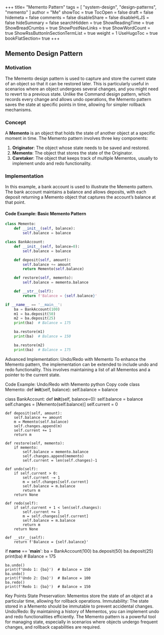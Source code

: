 +++
title= "Memento Pattern"
tags = [ "system-design",  "design-patterns", "memento" ]
author = "Me"
showToc = true
TocOpen = false
draft = false
hidemeta = false
comments = false
disableShare = false
disableHLJS = false
hideSummary = false
searchHidden = true
ShowReadingTime = true
ShowBreadCrumbs = true
ShowPostNavLinks = true
ShowWordCount = true
ShowRssButtonInSectionTermList = true
weight = 1
UseHugoToc = true
bookFlatSection= true
+++

## Memento Design Pattern

### Motivation

The Memento design pattern is used to capture and store the current state of an object so that it can be restored later. This is particularly useful in scenarios where an object undergoes several changes, and you might need to revert to a previous state. Unlike the Command design pattern, which records every change and allows undo operations, the Memento pattern saves the state at specific points in time, allowing for simpler rollback mechanisms.

### Concept

A **Memento** is an object that holds the state of another object at a specific moment in time. The Memento pattern involves three key components:

1. **Originator**: The object whose state needs to be saved and restored.
2. **Memento**: The object that stores the state of the Originator.
3. **Caretaker**: The object that keeps track of multiple Mementos, usually to implement undo and redo functionality.

### Implementation

In this example, a bank account is used to illustrate the Memento pattern. The bank account maintains a balance and allows deposits, with each deposit returning a Memento object that captures the account’s balance at that point.

#### Code Example: Basic Memento Pattern

```python
class Memento:
    def __init__(self, balance):
        self.balance = balance

class BankAccount:
    def __init__(self, balance=0):
        self.balance = balance

    def deposit(self, amount):
        self.balance += amount
        return Memento(self.balance)

    def restore(self, memento):
        self.balance = memento.balance

    def __str__(self):
        return f'Balance = {self.balance}'

if __name__ == '__main__':
    ba = BankAccount(100)
    m1 = ba.deposit(50)
    m2 = ba.deposit(25)
    print(ba)  # Balance = 175

    ba.restore(m1)
    print(ba)  # Balance = 150

    ba.restore(m2)
    print(ba)  # Balance = 175
```

Advanced Implementation: Undo/Redo with Memento
To enhance the Memento pattern, the implementation can be extended to include undo and redo functionality. This involves maintaining a list of all Mementos and a pointer to the current state.

Code Example: Undo/Redo with Memento
python
Copy code
class Memento:
    def __init__(self, balance):
        self.balance = balance

class BankAccount:
    def __init__(self, balance=0):
        self.balance = balance
        self.changes = [Memento(self.balance)]
        self.current = 0

    def deposit(self, amount):
        self.balance += amount
        m = Memento(self.balance)
        self.changes.append(m)
        self.current += 1
        return m

    def restore(self, memento):
        if memento:
            self.balance = memento.balance
            self.changes.append(memento)
            self.current = len(self.changes)-1

    def undo(self):
        if self.current > 0:
            self.current -= 1
            m = self.changes[self.current]
            self.balance = m.balance
            return m
        return None

    def redo(self):
        if self.current + 1 < len(self.changes):
            self.current += 1
            m = self.changes[self.current]
            self.balance = m.balance
            return m
        return None

    def __str__(self):
        return f'Balance = {self.balance}'

if __name__ == '__main__':
    ba = BankAccount(100)
    ba.deposit(50)
    ba.deposit(25)
    print(ba)  # Balance = 175

    ba.undo()
    print(f'Undo 1: {ba}')  # Balance = 150
    ba.undo()
    print(f'Undo 2: {ba}')  # Balance = 100
    ba.redo()
    print(f'Redo 1: {ba}')  # Balance = 150
Key Points
State Preservation: Mementos store the state of an object at a particular time, allowing for rollback operations.
Immutability: The state stored in a Memento should be immutable to prevent accidental changes.
Undo/Redo: By maintaining a history of Mementos, you can implement undo and redo functionalities efficiently.
The Memento pattern is a powerful tool for managing state, especially in scenarios where objects undergo frequent changes, and rollback capabilities are required.